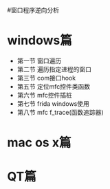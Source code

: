 #窗口程序逆向分析

# windows篇
* 第一节 窗口遍历
* 第二节 遍历指定进程的窗口
* 第三节 com接口hook
* 第五节 定位mfc控件类函数
* 第六节 mfc控件插桩
* 第七节 frida windows使用
* 第八节 mfc f_trace(函数追踪器)
# mac os x篇
# QT篇

